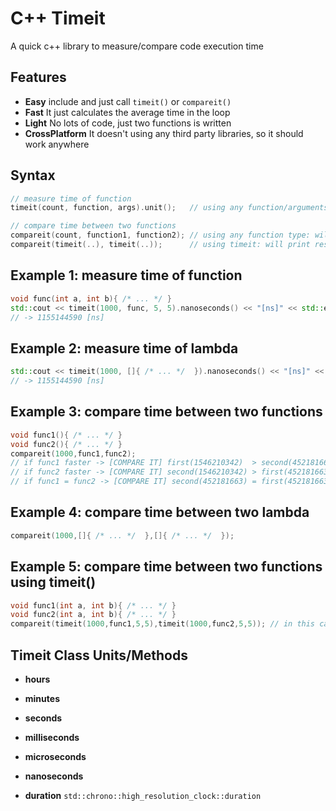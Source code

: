 # C++ Timeit
A quick c++ library to measure/compare code execution time

## Features
- **Easy**  include and just call `timeit()` or `compareit()`
- **Fast**  It just calculates the average time in the loop
- **Light** No lots of code, just two functions is written
- **CrossPlatform** It doesn't using any third party libraries, so it should work anywhere

## Syntax
```cpp
// measure time of function
timeit(count, function, args).unit();   // using any function/arguments type: will return value

// compare time between two functions
compareit(count, function1, function2); // using any function type: will print result
compareit(timeit(..), timeit(..));      // using timeit: will print result
```

## Example 1: measure time of function
```cpp
void func(int a, int b){ /* ... */ } 
std::cout << timeit(1000, func, 5, 5).nanoseconds() << "[ns]" << std::endl;
// -> 1155144590 [ns]
```

## Example 2: measure time of lambda
```cpp
std::cout << timeit(1000, []{ /* ... */  }).nanoseconds() << "[ns]" << std::endl;
// -> 1155144590 [ns]
```

## Example 3: compare time between two functions
```cpp
void func1(){ /* ... */ } 
void func2(){ /* ... */ }
compareit(1000,func1,func2);
// if func1 faster -> [COMPARE IT] first(1546210342)  > second(452181663) x3.419
// if func2 faster -> [COMPARE IT] second(1546210342) > first(452181663)  x3.419
// if func1 = func2 -> [COMPARE IT] second(452181663) = first(452181663)
```

## Example 4: compare time between two lambda
```cpp
compareit(1000,[]{ /* ... */  },[]{ /* ... */  });
```


## Example 5: compare time between two functions using timeit()
```cpp
void func1(int a, int b){ /* ... */ } 
void func2(int a, int b){ /* ... */ }
compareit(timeit(1000,func1,5,5),timeit(1000,func2,5,5)); // in this case we don't neet to count
```

## Timeit Class Units/Methods
- **hours**
- **minutes**
- **seconds**
- **milliseconds**
- **microseconds** 
- **nanoseconds**

- **duration** `std::chrono::high_resolution_clock::duration`
